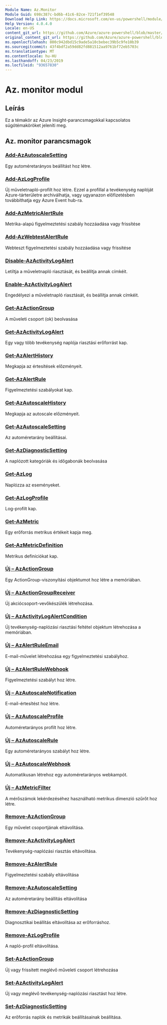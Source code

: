 ```yaml
---
Module Name: Az.Monitor
Module Guid: 698c387c-bd6b-41c6-82ce-721f1ef39548
Download Help Link: https://docs.microsoft.com/en-us/powershell/module/az.monitor
Help Version: 4.0.4.0
Locale: en-US
content_git_url: https://github.com/Azure/azure-powershell/blob/master/src/Monitor/Monitor/help/Az.Monitor.md
original_content_git_url: https://github.com/Azure/azure-powershell/blob/master/src/Monitor/Monitor/help/Az.Monitor.md
ms.openlocfilehash: 800c942dbd15c9ade5a10cbebec39b5c9fe10b39
ms.sourcegitcommit: 43f4bdf2a59dd82fd881512aa9761bf72eb5703c
ms.translationtype: MT
ms.contentlocale: hu-HU
ms.lasthandoff: 04/23/2019
ms.locfileid: "93657830"
---
```

# Az. monitor modul
## Leírás
Ez a témakör az Azure Insight-parancsmagokkal kapcsolatos súgótémaköröket jeleníti meg.

## Az. monitor parancsmagok
### [Add-AzAutoscaleSetting](Add-AzAutoscaleSetting.md)
Egy automéretarányos beállítást hoz létre.

### [Add-AzLogProfile](Add-AzLogProfile.md)
Új műveletnapló-profilt hoz létre. Ezzel a profillal a tevékenység naplóját Azure-tárterületre archiválhatja, vagy ugyanazon előfizetésben továbbíthatja egy Azure Event hub-ra. 

### [Add-AzMetricAlertRule](Add-AzMetricAlertRule.md)
Metrika-alapú figyelmeztetési szabály hozzáadása vagy frissítése

### [Add-AzWebtestAlertRule](Add-AzWebtestAlertRule.md)
Webteszt figyelmeztetési szabály hozzáadása vagy frissítése

### [Disable-AzActivityLogAlert](Disable-AzActivityLogAlert.md)
Letiltja a műveletnapló riasztását, és beállítja annak címkéit.

### [Enable-AzActivityLogAlert](Enable-AzActivityLogAlert.md)
Engedélyezi a műveletnapló riasztását, és beállítja annak címkéit.

### [Get-AzActionGroup](Get-AzActionGroup.md)
A műveleti csoport (ok) beolvasása

### [Get-AzActivityLogAlert](Get-AzActivityLogAlert.md)
Egy vagy több tevékenység naplója riasztási erőforrást kap.

### [Get-AzAlertHistory](Get-AzAlertHistory.md)
Megkapja az értesítések előzményeit.

### [Get-AzAlertRule](Get-AzAlertRule.md)
Figyelmeztetési szabályokat kap.

### [Get-AzAutoscaleHistory](Get-AzAutoscaleHistory.md)
Megkapja az autoscale előzményeit.

### [Get-AzAutoscaleSetting](Get-AzAutoscaleSetting.md)
Az automéretarány beállításai.

### [Get-AzDiagnosticSetting](Get-AzDiagnosticSetting.md)
A naplózott kategóriák és időgabonák beolvasása

### [Get-AzLog](Get-AzLog.md)
Naplózza az eseményeket.

### [Get-AzLogProfile](Get-AzLogProfile.md)
Log-profilt kap.

### [Get-AzMetric](Get-AzMetric.md)
Egy erőforrás metrikus értékeit kapja meg.

### [Get-AzMetricDefinition](Get-AzMetricDefinition.md)
Metrikus definíciókat kap.

### [Új – AzActionGroup](New-AzActionGroup.md)
Egy ActionGroup-viszonyítási objektumot hoz létre a memóriában.

### [Új – AzActionGroupReceiver](New-AzActionGroupReceiver.md)
Új akciócsoport-vevőkészülék létrehozása.

### [Új – AzActivityLogAlertCondition](New-AzActivityLogAlertCondition.md)
Új tevékenység-naplózási riasztási feltétel objektum létrehozása a memóriában.

### [Új – AzAlertRuleEmail](New-AzAlertRuleEmail.md)
E-mail-művelet létrehozása egy figyelmeztetési szabályhoz.

### [Új – AzAlertRuleWebhook](New-AzAlertRuleWebhook.md)
Figyelmeztetési szabályt hoz létre.

### [Új – AzAutoscaleNotification](New-AzAutoscaleNotification.md)
E-mail-értesítést hoz létre.

### [Új – AzAutoscaleProfile](New-AzAutoscaleProfile.md)
Automéretarányos profilt hoz létre.

### [Új – AzAutoscaleRule](New-AzAutoscaleRule.md)
Egy automéretarányos szabályt hoz létre.

### [Új – AzAutoscaleWebhook](New-AzAutoscaleWebhook.md)
Automatikusan létrehoz egy automéretarányos webkampót.

### [Új – AzMetricFilter](New-AzMetricFilter.md)
A mérőszámok lekérdezéséhez használható metrikus dimenzió szűrőt hoz létre.

### [Remove-AzActionGroup](Remove-AzActionGroup.md)
Egy művelet csoportjának eltávolítása.

### [Remove-AzActivityLogAlert](Remove-AzActivityLogAlert.md)
Tevékenység-naplózási riasztás eltávolítása.

### [Remove-AzAlertRule](Remove-AzAlertRule.md)
Figyelmeztetési szabály eltávolítása

### [Remove-AzAutoscaleSetting](Remove-AzAutoscaleSetting.md)
Az automéretarány beállítás eltávolítása

### [Remove-AzDiagnosticSetting](Remove-AzDiagnosticSetting.md)
Diagnosztikai beállítás eltávolítása az erőforráshoz.

### [Remove-AzLogProfile](Remove-AzLogProfile.md)
A napló-profil eltávolítása.

### [Set-AzActionGroup](Set-AzActionGroup.md)
Új vagy frissített meglévő műveleti csoport létrehozása

### [Set-AzActivityLogAlert](Set-AzActivityLogAlert.md)
Új vagy meglévő tevékenység-naplózási riasztást hoz létre.

### [Set-AzDiagnosticSetting](Set-AzDiagnosticSetting.md)
Az erőforrás naplók és metrikák beállításainak beállítása.

